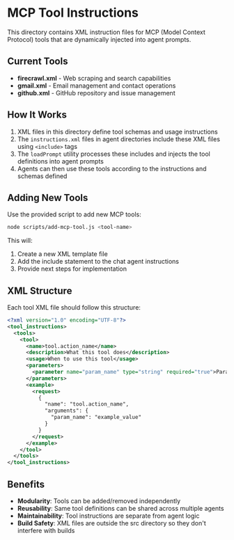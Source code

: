 # MCP Tool Instructions

This directory contains XML instruction files for MCP (Model Context Protocol) tools that are dynamically injected into agent prompts.

## Current Tools

- **firecrawl.xml** - Web scraping and search capabilities
- **gmail.xml** - Email management and contact operations  
- **github.xml** - GitHub repository and issue management

## How It Works

1. XML files in this directory define tool schemas and usage instructions
2. The `instructions.xml` files in agent directories include these XML files using `<include>` tags
3. The `loadPrompt` utility processes these includes and injects the tool definitions into agent prompts
4. Agents can then use these tools according to the instructions and schemas defined

## Adding New Tools

Use the provided script to add new MCP tools:

```bash
node scripts/add-mcp-tool.js <tool-name>
```

This will:
1. Create a new XML template file
2. Add the include statement to the chat agent instructions
3. Provide next steps for implementation

## XML Structure

Each tool XML file should follow this structure:

```xml
<?xml version="1.0" encoding="UTF-8"?>
<tool_instructions>
  <tools>
    <tool>
      <name>tool.action_name</name>
      <description>What this tool does</description>
      <usage>When to use this tool</usage>
      <parameters>
        <parameter name="param_name" type="string" required="true">Parameter description</parameter>
      </parameters>
      <example>
        <request>
          {
            "name": "tool.action_name",
            "arguments": {
              "param_name": "example_value"
            }
          }
        </request>
      </example>
    </tool>
  </tools>
</tool_instructions>
```

## Benefits

- **Modularity**: Tools can be added/removed independently
- **Reusability**: Same tool definitions can be shared across multiple agents
- **Maintainability**: Tool instructions are separate from agent logic
- **Build Safety**: XML files are outside the src directory so they don't interfere with builds 